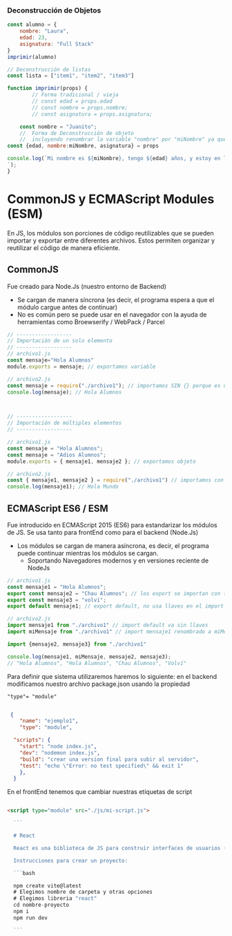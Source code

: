 ### Deconstrucción de Objetos

```js
const alumno = {
    nombre: "Laura",
    edad: 23,
    asignatura: "Full Stack"
}
imprimir(alumno)

// Deconstrucción de listas
const lista = ["item1", "item2", "item3"]

function imprimir(props) {
        // Forma tradicional / vieja
        // const edad = props.edad
        // const nombre = props.nombre;
        // const asignatura = props.asignatura;

    const nombre = "Juanito";
    //  Forma de Deconstrucción de objeto
    //  incluyendo renombrar la variable "nombre" por "miNombre" ya que la estaba usando de antes
const {edad, nombre:miNombre, asignatura} = props

console.log(`Mi nombre es ${miNombre}, tengo ${edad} años, y estoy en la maderia de ${asignatura}
`);
}
```

# CommonJS y ECMAScript Modules (ESM)

En JS, los módulos son porciones de código reutilizables que se pueden importar y exportar entre diferentes archivos. Estos permiten organizar y reutilizar el código de manera eficiente. 

## CommonJS     

Fue creado para Node.Js (nuestro entorno de Backend)

- Se cargan de manera síncrona (es decir, el programa espera a que el módulo cargue antes de continuar)
- No es común pero se puede usar en el navegador con la ayuda de herramientas como Broewserify / WebPack / Parcel

```js
// ------------------
// Importación de un solo elemento
// ------------------
// archivo1.js
const mensaje="Hola Alumnos"
module.exports = mensaje; // exportamos variable

// archivo2.js
const mensaje = require("./archivo1"); // importamos SIN {} porque es una variable
console.log(mensaje); // Hola Alumnos



// ------------------
// Importación de múltiples elementos
// ------------------

// archivo1.js
const mensaje = "Hola Alumnos";
const mensaje = "Adios Alumnos";
module.exports = { mensaje1, mensaje2 }; // exportamos objeto

// archivo2.js
const { mensaje1, mensaje2 } = require("./archivo1") // importamos con {} porque es un objeto
console.log(mensaje1); // Hola Mundo
```

## ECMAScript ES6 / ESM 

Fue introducido en ECMAScript 2015 (ES6) para estandarizar los módulos de JS.
Se usa tanto para frontEnd como para el backend (Node.Js)

-   Los módulos se cargan de manera asíncrona, es decir, el programa puede continuar mientras los módulos se cargan.
    -   Soportando Navegadores modernos y en versiones reciente de NodeJs

```js
// archivo1.js
const mensaje1 = "Hola Alumnos";
export const mensaje2 = "Chau Alumnos"; // los export se importan con {}
export const mensaje3 = "volvi";
export default mensaje1; // export default, no usa llaves en el import

// archivo2.js
import mensaje1 from "./archivo1" // import default va sin llaves
import miMensaje from "./archivo1" // import mensaje1 renombrado a miMensaje porque es default

import {mensaje2, mensaje3} from "./archivo1"

console.log(mensaje1, miMensaje, mensaje2, mensaje3);
// "Hola Alumnos", "Hola Alumnos", "Chau Alumnos", "Volví"
```


Para definir que sistema utilizaremos haremos lo siguiente: 
en el backend modificamos nuestro archivo package.json usando la propiedad 

`"type"= "module"`

```json

 {
    "name": "ejemplo1",
    "type": "module",

  "scripts": {
    "start": "node index.js",
    "dev": "nodemon index.js",
    "build": "crear una version final para subir al servidor",
    "test": "echo \"Error: no test specified\" && exit 1"
    },
  }

  ```

  En el frontEnd tenemos que cambiar nuestras etiquetas de script

  ```html

  <script type="module" src="./js/mi-script.js">

    ```

    # React 

    React es una biblioteca de JS para construir interfaces de usuarios (facebook 2013)

    Instrucciones para crear un proyecto:

    ```bash

    npm create vite@latest
    # Elegimos nombre de carpeta y otras opciones
    # Elegimos libreria "react"
    cd nombre-proyecto
    npm i
    npm run dev

    ```
